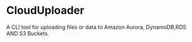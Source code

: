 # CloudUploader

A CLI tool for uploading files or data to Amazon Aurora, DynamoDB,RDS AND S3 Buckets.

